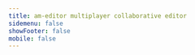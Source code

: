```yaml
---
title: am-editor multiplayer collaborative editor
sidemenu: false
showFooter: false
mobile: false
---
```


<code src="../examples/react/editor.tsx" inline />
